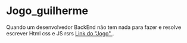 # Jogo_guilherme
Quando um desenvolvedor BackEnd não tem nada para fazer e resolve escrever Html css e JS  rsrs 
[Link do  "Jogo" ](https://dimitrimiranda.github.io/Jogo_guilherme/).

